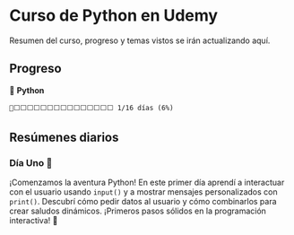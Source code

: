 # Curso de Python en Udemy

Resumen del curso, progreso y temas vistos se irán actualizando aquí.

## Progreso

🐍 **Python**
```
🔷⬜⬜⬜⬜⬜⬜⬜⬜⬜⬜⬜⬜⬜⬜⬜ 1/16 días (6%)
```

## Resúmenes diarios

### Día Uno 🔷

¡Comenzamos la aventura Python!
En este primer día aprendí a interactuar con el usuario usando `input()` y a mostrar mensajes personalizados con `print()`.
Descubrí cómo pedir datos al usuario y cómo combinarlos para crear saludos dinámicos.
¡Primeros pasos sólidos en la programación interactiva! 🚀

